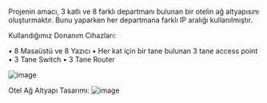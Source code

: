 Projenin amacı, 3 katlı ve 8 farklı departmanı bulunan bir otelin ağ altyapısını 
oluşturmaktır. Bunu yaparken her departmana farklı IP aralığı kullanılmıştır. 

Kullandığımız Donanım Cihazları: 

• 8 Masaüstü ve 8 Yazıcı 
• Her kat için bir tane bulunan 3 tane access point 
• 3 Tane Switch 
• 3 Tane Router 

![image](https://github.com/user-attachments/assets/ba784ae5-6fab-4ba9-b695-8d1549a7e2ae)


Otel Ağ Altyapı Tasarımı:
![image](https://github.com/user-attachments/assets/8740182a-1b04-4234-8666-c0e6bf5bd65f)
